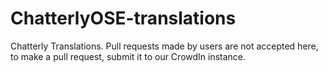 # ChatterlyOSE-translations
Chatterly Translations. Pull requests made by users are not accepted here, to make a pull request, submit it to our CrowdIn instance.
